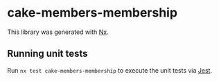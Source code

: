 # cake-members-membership

This library was generated with [Nx](https://nx.dev).

## Running unit tests

Run `nx test cake-members-membership` to execute the unit tests via [Jest](https://jestjs.io).
